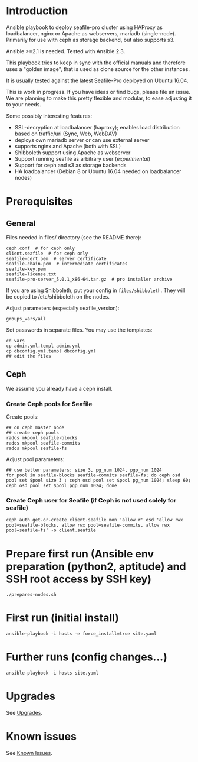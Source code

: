 # Introduction

Ansible playbook to deploy seafile-pro cluster using HAProxy as loadbalancer, nginx or Apache as webservers, mariadb (single-node).
Primarily for use with ceph as storage backend, but also supports s3.

Ansible >=2.1 is needed. Tested with Ansible 2.3.

This playbook tries to keep in sync with the official manuals and therefore uses a "golden image", that is used
as clone source for the other instances.

It is usually tested against the latest Seafile-Pro deployed on Ubuntu 16.04.

This is work in progress. If you have ideas or find bugs, please file an issue.
We are planning to make this pretty flexible and modular, to ease adjusting it to your needs.

Some possibly interesting features:
* SSL-decryption at loadbalancer (haproxy); enables load distribution based on traffic/uri (Sync, Web, WebDAV)
* deploys own mariadb server or can use external server
* supports nginx and Apache (both with SSL)
* Shibboleth support using Apache as webserver
* Support running seafile as arbitrary user (*experimental*)
* Support for ceph and s3 as storage backends
* HA loadbalancer (Debian 8 or Ubuntu 16.04 needed on loadbalancer nodes)

# Prerequisites

## General 

Files needed in files/ directory (see the README there):

```
ceph.conf  # for ceph only
client.seafile  # for ceph only
seafile-cert.pem  # server certificate
seafile-chain.pem  # intermediate certificates
seafile-key.pem
seafile-license.txt
seafile-pro-server_5.0.1_x86-64.tar.gz  # pro installer archive
```

If you are using Shibboleth, put your config in ```files/shibboleth```. They will be copied to /etc/shibboleth on the nodes.

Adjust parameters (especially seafile_version):

```
groups_vars/all
```

Set passwords in separate files. You may use the templates:

```
cd vars
cp admin.yml.templ admin.yml
cp dbconfig.yml.templ dbconfig.yml
## edit the files
```

## Ceph

We assume you already have a ceph install.

### Create Ceph pools for Seafile

Create pools:

```
## on ceph master node
## create ceph pools
rados mkpool seafile-blocks
rados mkpool seafile-commits
rados mkpool seafile-fs
```

Adjust pool parameters:

```
## use better parameters: size 3, pg_num 1024, pgp_num 1024
for pool in seafile-blocks seafile-commits seafile-fs; do ceph osd pool set $pool size 3 ; ceph osd pool set $pool pg_num 1024; sleep 60; ceph osd pool set $pool pgp_num 1024; done
```

### Create Ceph user for Seafile (if Ceph is not used solely for seafile)

```
ceph auth get-or-create client.seafile mon 'allow r' osd 'allow rwx pool=seafile-blocks, allow rwx pool=seafile-commits, allow rwx pool=seafile-fs' -o client.seafile
```

# Prepare first run (Ansible env preparation (python2, aptitude) and SSH root access by SSH key)
```
./prepares-nodes.sh
```

# First run (initial install)

```
ansible-playbook -i hosts -e force_install=true site.yaml
```

# Further runs (config changes...)
```
ansible-playbook -i hosts site.yaml
```

# Upgrades

See [Upgrades](UPGRADE.md).

# Known issues

See [Known Issues](KnownIssues.md).

